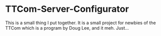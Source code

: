 # TTCom-Server-Configurator
This is a small thing I put together. It is a small project for newbies of the TTCom which is a program by Doug Lee, and it meh. Just...

